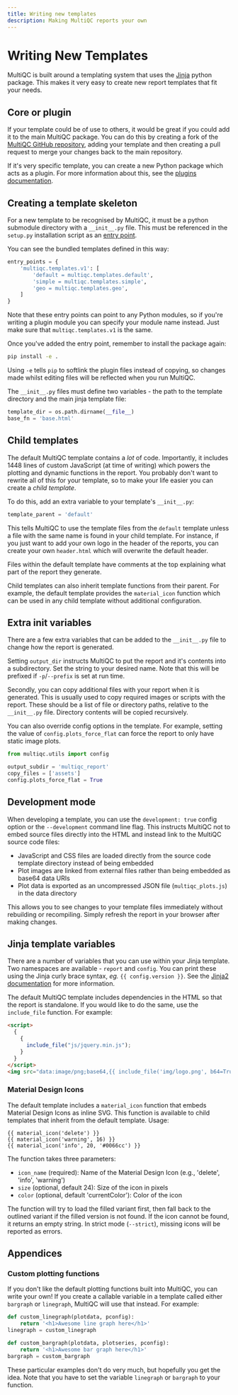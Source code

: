```yaml
---
title: Writing new templates
description: Making MultiQC reports your own
---
```


# Writing New Templates

MultiQC is built around a templating system that uses the
[Jinja](http://jinja.pocoo.org/) python package. This makes it very
easy to create new report templates that fit your needs.

## Core or plugin

If your template could be of use to others, it would be great if you
could add it to the main MultiQC package. You can do this by creating a
fork of the [MultiQC GitHub repository](https://github.com/MultiQC/MultiQC),
adding your template and then creating a pull request to merge your changes
back to the main repository.

If it's very specific template, you can create a new Python package which
acts as a plugin. For more information about this, see the
[plugins documentation](plugins.md).

## Creating a template skeleton

For a new template to be recognised by MultiQC, it must be a python submodule
directory with a `__init__.py` file. This must be referenced in the `setup.py`
installation script as an
[entry point](http://setuptools.readthedocs.io/en/latest/setuptools.html#dynamic-discovery-of-services-and-plugins).

You can see the bundled templates defined in this way:

```python
entry_points = {
    'multiqc.templates.v1': [
        'default = multiqc.templates.default',
        'simple = multiqc.templates.simple',
        'geo = multiqc.templates.geo',
    ]
}
```

Note that these entry points can point to any Python modules, so if you're
writing a plugin module you can specify your module name instead. Just make
sure that `multiqc.templates.v1` is the same.

Once you've added the entry point, remember to install the package again:

```bash
pip install -e .
```

Using `-e` tells `pip` to softlink the plugin files instead of
copying, so changes made whilst editing files will be reflected when you
run MultiQC.

The `__init__.py` files must define two variables - the path to the template
directory and the main jinja template file:

```python
template_dir = os.path.dirname(__file__)
base_fn = 'base.html'
```

## Child templates

The default MultiQC template contains a _lot_ of code. Importantly, it includes
1448 lines of custom JavaScript (at time of writing) which powers the plotting
and dynamic functions in the report. You probably don't want to rewrite all of
this for your template, so to make your life easier you can create a
_child template_.

To do this, add an extra variable to your template's `__init__.py`:

```python
template_parent = 'default'
```

This tells MultiQC to use the template files from the `default` template unless
a file with the same name is found in your child template. For instance, if
you just want to add your own logo in the header of the reports, you can create
your own `header.html` which will overwrite the default header.

Files within the default template have comments at the top explaining what
part of the report they generate.

Child templates can also inherit template functions from their parent. For example,
the default template provides the `material_icon` function which can be used
in any child template without additional configuration.

## Extra init variables

There are a few extra variables that can be added to the `__init__.py` file
to change how the report is generated.

Setting `output_dir` instructs MultiQC to put the report and it's contents
into a subdirectory. Set the string to your desired name. Note that this will
be prefixed if `-p`/`--prefix` is set at run time.

Secondly, you can copy additional files with your report when it is generated.
This is usually used to copy required images or scripts with the report. These
should be a list of file or directory paths, relative to the `__init__.py` file.
Directory contents will be copied recursively.

You can also override config options in the template. For example, setting
the value of `config.plots_force_flat` can force the report to only have
static image plots.

```python
from multiqc.utils import config

output_subdir = 'multiqc_report'
copy_files = ['assets']
config.plots_force_flat = True
```

## Development mode

When developing a template, you can use the `development: true` config option
or the `--development` command line flag. This instructs MultiQC not to embed source files
directly into the HTML and instead link to the MultiQC source code files:

- JavaScript and CSS files are loaded directly from the source code template directory instead of being embedded
- Plot images are linked from external files rather than being embedded as base64 data URIs
- Plot data is exported as an uncompressed JSON file (`multiqc_plots.js`) in the data directory

This allows you to see changes to your template files immediately without rebuilding or
recompiling. Simply refresh the report in your browser after making changes.

## Jinja template variables

There are a number of variables that you can use within your Jinja template.
Two namespaces are available - `report` and `config`. You can print these
using the Jinja curly brace syntax, _eg._ `{{ config.version }}`. See the
[Jinja2 documentation](http://jinja.pocoo.org/docs/dev/templates/) for more
information.

The default MultiQC template includes dependencies in the HTML so that the
report is standalone. If you would like to do the same, use the `include_file`
function. For example:

```html
<script>
  {
    {
      include_file("js/jquery.min.js");
    }
  }
</script>
<img src="data:image/png;base64,{{ include_file('img/logo.png', b64=True) }}" />
```

### Material Design Icons

The default template includes a `material_icon` function that embeds Material Design
Icons as inline SVG. This function is available to child templates that inherit from
the default template. Usage:

```jinja
{{ material_icon('delete') }}
{{ material_icon('warning', 16) }}
{{ material_icon('info', 20, '#0066cc') }}
```

The function takes three parameters:

- `icon_name` (required): Name of the Material Design Icon (e.g., 'delete', 'info', 'warning')
- `size` (optional, default 24): Size of the icon in pixels
- `color` (optional, default 'currentColor'): Color of the icon

The function will try to load the filled variant first, then fall back to the outlined
variant if the filled version is not found. If the icon cannot be found, it returns an
empty string. In strict mode (`--strict`), missing icons will be reported as errors.

## Appendices

### Custom plotting functions

If you don't like the default plotting functions built into MultiQC, you
can write your own! If you create a callable variable in a template called
either `bargraph` or `linegraph`, MultiQC will use that instead. For example:

```python
def custom_linegraph(plotdata, pconfig):
    return '<h1>Awesome line graph here</h1>'
linegraph = custom_linegraph

def custom_bargraph(plotdata, plotseries, pconfig):
    return '<h1>Awesome bar graph here</h1>'
bargraph = custom_bargraph
```

These particular examples don't do very much, but hopefully you get the idea.
Note that you have to set the variable `linegraph` or `bargraph` to your function.
